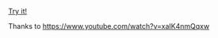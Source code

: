 [Try it!](https://christernilsson.github.io/svelte-deploy/002)

Thanks to https://www.youtube.com/watch?v=xaIK4nmQqxw